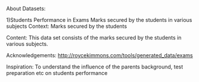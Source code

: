 About Datasets:

1)Students Performance in Exams
Marks secured by the students in various subjects
Context:
Marks secured by the students

Content:
This data set consists of the marks secured by the students in various subjects.

Acknowledgements:
http://roycekimmons.com/tools/generated_data/exams

Inspiration:
To understand the influence of the parents background, test preparation etc on students performance
